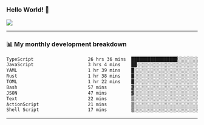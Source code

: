 ### Hello World! 👋

<a>
  <img align="center" src="https://github-readme-stats.vercel.app/api?username=megatunger&count_private=true&include_all_commits=true&bg_color=30,56CCF2,2F80ED&title_color=fff&text_color=fff" />
</a>

------
### 📊 My monthly development breakdown

<!--START_SECTION:waka-->

```txt
TypeScript                    26 hrs 36 mins  █████████████████░░░░░░░░   68.46 %
JavaScript                    3 hrs 4 mins    ██░░░░░░░░░░░░░░░░░░░░░░░   07.90 %
YAML                          1 hr 39 mins    █░░░░░░░░░░░░░░░░░░░░░░░░   04.26 %
Rust                          1 hr 38 mins    █░░░░░░░░░░░░░░░░░░░░░░░░   04.23 %
TOML                          1 hr 22 mins    █░░░░░░░░░░░░░░░░░░░░░░░░   03.53 %
Bash                          57 mins         ▓░░░░░░░░░░░░░░░░░░░░░░░░   02.45 %
JSON                          47 mins         ▓░░░░░░░░░░░░░░░░░░░░░░░░   02.02 %
Text                          22 mins         ▒░░░░░░░░░░░░░░░░░░░░░░░░   00.96 %
ActionScript                  21 mins         ▒░░░░░░░░░░░░░░░░░░░░░░░░   00.92 %
Shell Script                  17 mins         ▒░░░░░░░░░░░░░░░░░░░░░░░░   00.73 %
```

<!--END_SECTION:waka-->

------

